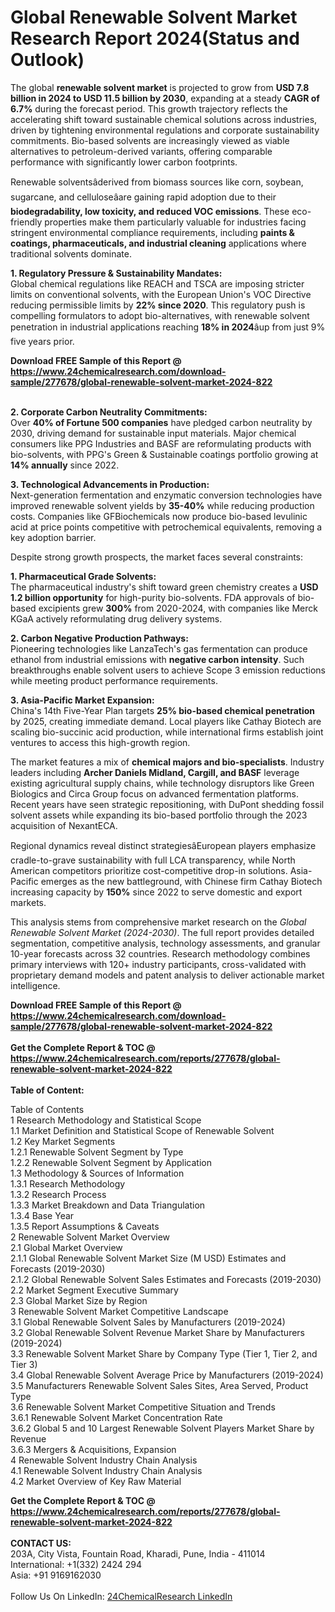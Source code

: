 <h1>Global Renewable Solvent Market Research Report 2024(Status and Outlook)</h1><p>The global <strong>renewable solvent market</strong> is projected to grow from <strong>USD 7.8 billion in 2024 to USD 11.5 billion by 2030</strong>, expanding at a steady <strong>CAGR of 6.7%</strong> during the forecast period. This growth trajectory reflects the accelerating shift toward sustainable chemical solutions across industries, driven by tightening environmental regulations and corporate sustainability commitments. Bio-based solvents are increasingly viewed as viable alternatives to petroleum-derived variants, offering comparable performance with significantly lower carbon footprints.</p><p>Renewable solventsâderived from biomass sources like corn, soybean, sugarcane, and celluloseâare gaining rapid adoption due to their <strong>biodegradability, low toxicity, and reduced VOC emissions</strong>. These eco-friendly properties make them particularly valuable for industries facing stringent environmental compliance requirements, including <strong>paints &amp; coatings, pharmaceuticals, and industrial cleaning</strong> applications where traditional solvents dominate.</p><p><strong>1. Regulatory Pressure &amp; Sustainability Mandates:</strong><br>
Global chemical regulations like REACH and TSCA are imposing stricter limits on conventional solvents, with the European Union's VOC Directive reducing permissible limits by <strong>22% since 2020</strong>. This regulatory push is compelling formulators to adopt bio-alternatives, with renewable solvent penetration in industrial applications reaching <strong>18% in 2024</strong>âup from just 9% five years prior.</p><div><b>Download FREE Sample of this Report @ 
            <a href="https://www.24chemicalresearch.com/download-sample/277678/global-renewable-solvent-market-2024-822">
            https://www.24chemicalresearch.com/download-sample/277678/global-renewable-solvent-market-2024-822</a></b></div><br><p><strong>2. Corporate Carbon Neutrality Commitments:</strong><br>
Over <strong>40% of Fortune 500 companies</strong> have pledged carbon neutrality by 2030, driving demand for sustainable input materials. Major chemical consumers like PPG Industries and BASF are reformulating products with bio-solvents, with PPG's Green &amp; Sustainable coatings portfolio growing at <strong>14% annually</strong> since 2022.</p><p><strong>3. Technological Advancements in Production:</strong><br>
Next-generation fermentation and enzymatic conversion technologies have improved renewable solvent yields by <strong>35-40%</strong> while reducing production costs. Companies like GFBiochemicals now produce bio-based levulinic acid at price points competitive with petrochemical equivalents, removing a key adoption barrier.</p><p>Despite strong growth prospects, the market faces several constraints:</p><p><strong>1. Pharmaceutical Grade Solvents:</strong><br>
The pharmaceutical industry's shift toward green chemistry creates a <strong>USD 1.2 billion opportunity</strong> for high-purity bio-solvents. FDA approvals of bio-based excipients grew <strong>300%</strong> from 2020-2024, with companies like Merck KGaA actively reformulating drug delivery systems.</p><p><strong>2. Carbon Negative Production Pathways:</strong><br>
Pioneering technologies like LanzaTech's gas fermentation can produce ethanol from industrial emissions with <strong>negative carbon intensity</strong>. Such breakthroughs enable solvent users to achieve Scope 3 emission reductions while meeting product performance requirements.</p><p><strong>3. Asia-Pacific Market Expansion:</strong><br>
China's 14th Five-Year Plan targets <strong>25% bio-based chemical penetration</strong> by 2025, creating immediate demand. Local players like Cathay Biotech are scaling bio-succinic acid production, while international firms establish joint ventures to access this high-growth region.</p><p>The market features a mix of <strong>chemical majors and bio-specialists</strong>. Industry leaders including <strong>Archer Daniels Midland, Cargill, and BASF</strong> leverage existing agricultural supply chains, while technology disruptors like Green Biologics and Circa Group focus on advanced fermentation platforms. Recent years have seen strategic repositioning, with DuPont shedding fossil solvent assets while expanding its bio-based portfolio through the 2023 acquisition of NexantECA.</p><p>Regional dynamics reveal distinct strategiesâEuropean players emphasize cradle-to-grave sustainability with full LCA transparency, while North American competitors prioritize cost-competitive drop-in solutions. Asia-Pacific emerges as the new battleground, with Chinese firm Cathay Biotech increasing capacity by <strong>150%</strong> since 2022 to serve domestic and export markets.</p><p>This analysis stems from comprehensive market research on the <em>Global Renewable Solvent Market (2024-2030)</em>. The full report provides detailed segmentation, competitive analysis, technology assessments, and granular 10-year forecasts across 32 countries. Research methodology combines primary interviews with 120+ industry participants, cross-validated with proprietary demand models and patent analysis to deliver actionable market intelligence.</p><div><b>Download FREE Sample of this Report @ 
            <a href="https://www.24chemicalresearch.com/download-sample/277678/global-renewable-solvent-market-2024-822">
            https://www.24chemicalresearch.com/download-sample/277678/global-renewable-solvent-market-2024-822</a></b></div><br><div><b>Get the Complete Report & TOC @ 
            <a href="https://www.24chemicalresearch.com/reports/277678/global-renewable-solvent-market-2024-822">
            https://www.24chemicalresearch.com/reports/277678/global-renewable-solvent-market-2024-822</a></b></div><br>
            <b>Table of Content:</b><p>Table of Contents<br />
1 Research Methodology and Statistical Scope<br />
1.1 Market Definition and Statistical Scope of Renewable Solvent<br />
1.2 Key Market Segments<br />
1.2.1 Renewable Solvent Segment by Type<br />
1.2.2 Renewable Solvent Segment by Application<br />
1.3 Methodology & Sources of Information<br />
1.3.1 Research Methodology<br />
1.3.2 Research Process<br />
1.3.3 Market Breakdown and Data Triangulation<br />
1.3.4 Base Year<br />
1.3.5 Report Assumptions & Caveats<br />
2 Renewable Solvent Market Overview<br />
2.1 Global Market Overview<br />
2.1.1 Global Renewable Solvent Market Size (M USD) Estimates and Forecasts (2019-2030)<br />
2.1.2 Global Renewable Solvent Sales Estimates and Forecasts (2019-2030)<br />
2.2 Market Segment Executive Summary<br />
2.3 Global Market Size by Region<br />
3 Renewable Solvent Market Competitive Landscape<br />
3.1 Global Renewable Solvent Sales by Manufacturers (2019-2024)<br />
3.2 Global Renewable Solvent Revenue Market Share by Manufacturers (2019-2024)<br />
3.3 Renewable Solvent Market Share by Company Type (Tier 1, Tier 2, and Tier 3)<br />
3.4 Global Renewable Solvent Average Price by Manufacturers (2019-2024)<br />
3.5 Manufacturers Renewable Solvent Sales Sites, Area Served, Product Type<br />
3.6 Renewable Solvent Market Competitive Situation and Trends<br />
3.6.1 Renewable Solvent Market Concentration Rate<br />
3.6.2 Global 5 and 10 Largest Renewable Solvent Players Market Share by Revenue<br />
3.6.3 Mergers & Acquisitions, Expansion<br />
4 Renewable Solvent Industry Chain Analysis<br />
4.1 Renewable Solvent Industry Chain Analysis<br />
4.2 Market Overview of Key Raw Material</p><div><b>Get the Complete Report & TOC @ 
            <a href="https://www.24chemicalresearch.com/reports/277678/global-renewable-solvent-market-2024-822">
            https://www.24chemicalresearch.com/reports/277678/global-renewable-solvent-market-2024-822</a></b></div><br><b>CONTACT US:</b><br>
            203A, City Vista, Fountain Road, Kharadi, Pune, India - 411014<br>
            International: +1(332) 2424 294<br>
            Asia: +91 9169162030 <br><br>
            Follow Us On LinkedIn: <a href="https://www.linkedin.com/company/24chemicalresearch/">24ChemicalResearch LinkedIn</a>